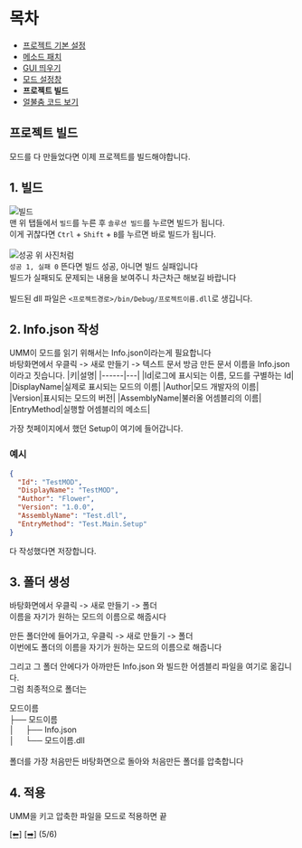 # 목차
 - [프로젝트 기본 설정](https://github.com/NoBrain0917/ADOFAI-Mod-Development-Guide/blob/main/dev1.md)
 - [메소드 패치](https://github.com/NoBrain0917/ADOFAI-Mod-Development-Guide/blob/main/dev2.md)
 - [GUI 띄우기](https://github.com/NoBrain0917/ADOFAI-Mod-Development-Guide/blob/main/dev3.md)
 - [모드 설정창](https://github.com/NoBrain0917/ADOFAI-Mod-Development-Guide/blob/main/dev4.md)
 - **프로젝트 빌드**
 - [얼불춤 코드 보기](https://github.com/NoBrain0917/ADOFAI-Mod-Development-Guide/blob/main/dev6.md)

## 프로젝트 빌드
모드를 다 만들었다면 이제 프로젝트를 빌드해야합니다.

## 1. 빌드
![빌드](https://github.com/NoBrain0917/ADOFAI-Mod-Development-Guide/raw/main/img/build.png?raw=true)     
맨 위 탭들에서 `빌드`를 누른 후 `솔루션 빌드`를 누르면 빌드가 됩니다.     
이게 귀찮다면 `Ctrl` + `Shift` + `B`를 누르면 바로 빌드가 됩니다.    
<br>
![성공](https://github.com/NoBrain0917/ADOFAI-Mod-Development-Guide/raw/main/img/comp.png?raw=true)
위 사진처럼    
`성공 1, 실패 0` 뜬다면 빌드 성공, 아니면 빌드 실패입니다   
빌드가 실패되도 문제되는 내용을 보여주니 차근차근 해보길 바랍니다    
<br>
빌드된 dll 파일은 `<프로젝트경로>/bin/Debug/프로젝트이름.dll`로 생깁니다.

## 2. Info.json 작성
UMM이 모드를 읽기 위해서는 Info.json이라는게 필요합니다    
바탕화면에서 우클릭 -> 새로 만들기 -> 텍스트 문서
방금 만든 문서 이름을 Info.json이라고 짓습니다.
|키|설명|
|------|---|
|Id|로그에 표시되는 이름, 모드를 구별하는 Id|
|DisplayName|실제로 표시되는 모드의 이름|
|Author|모드 개발자의 이름|
|Version|표시되는 모드의 버전|
|AssemblyName|불러올 어셈블리의 이름|
|EntryMethod|실행할 어셈블리의 메소드|   

가장 첫페이지에서 했던 Setup이 여기에 들어갑니다.

### 예시
```json
{
  "Id": "TestMOD",
  "DisplayName": "TestMOD",
  "Author": "Flower",
  "Version": "1.0.0",
  "AssemblyName": "Test.dll",
  "EntryMethod": "Test.Main.Setup"
}
```
다 작성했다면 저장합니다.

## 3. 폴더 생성
바탕화면에서 우클릭 -> 새로 만들기 -> 폴더    
이름을 자기가 원하는 모드의 이름으로 해줍시다     
    
만든 폴더안에 들어가고, 우클릭 -> 새로 만들기 -> 폴더    
이번에도 폴더의 이름을 자기가 원하는 모드의 이름으로 해줍니다     
    
그리고 그 폴더 안에다가 아까만든 Info.json 와 빌드한 어셈블리 파일을 여기로 옮깁니다.        
그럼 최종적으로 폴더는   
    
모드이름<br>
├── 모드이름<br>
│  &nbsp; &nbsp; ├── Info.json<br>
│  &nbsp; &nbsp; └── 모드이름.dll <br>
<br>
폴더를 가장 처음만든 바탕화면으로 돌아와 처음만든 폴더를 압축합니다   

## 4. 적용
UMM을 키고 압축한 파일을 모드로 적용하면 끝





[[⬅]](https://github.com/NoBrain0917/ADOFAI-Mod-Development-Guide/blob/main/dev4.md) [[➡]](https://github.com/NoBrain0917/ADOFAI-Mod-Development-Guide/blob/main/dev6.md) (5/6)
